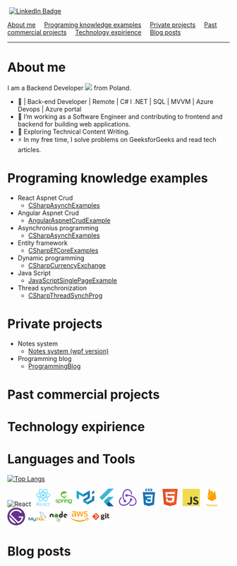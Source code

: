 <!-- https://gerrit.googlesource.com/gitiles/+/refs/tags/v0.2/Documentation/markdown.md>


<!-- social media -->
<div id="header" align="left">
  <img src="https://komarev.com/ghpvc/?username=pawelfluder&style=flat-square&color=blue" alt=""/>
  <a href="https://www.linkedin.com/in/pawe%C5%82-fluder-840660155">
    <img src="https://img.shields.io/badge/LinkedIn-blue?style=for-the-badge&logo=linkedin&logoColor=white" alt="LinkedIn Badge"/>
  </a>
</div>
<!-- social media -->


<!-- anchor links>
<!-- anchor links that jump down to different sections-->
<!-- https://github.com/fefong/markdown_readme/blob/master/README.md -->
<!-- https://gerrit.googlesource.com/gitiles/+/refs/tags/v0.2/Documentation/markdown.md#Tables -->
[About me](#about-me)&nbsp;&nbsp;&nbsp;&nbsp;&nbsp;[Programing knowledge examples](#programing-knowledge-examples)&nbsp;&nbsp;&nbsp;&nbsp;&nbsp;[Private projects](#private-projects)&nbsp;&nbsp;&nbsp;&nbsp;&nbsp;[Past commercial projects](#past-commercial-projects)&nbsp;&nbsp;&nbsp;&nbsp;&nbsp;[Technology expirience](#technology-expirience)&nbsp;&nbsp;&nbsp;&nbsp;&nbsp;[Blog posts](#blog-posts)
<!-- anchor links-->


<!-- breaking line -->
---
<!-- breaking line -->


<!-- about me -->
# About me
I am a Backend Developer <img src="https://media.giphy.com/media/WUlplcMpOCEmTGBtBW/giphy.gif" width="30"> from Poland.
- 🐜 | Back-end Developer | Remote | C# l .NET | SQL | MVVM | Azure Devops | Azure portal
- :telescope: I’m working as a Software Engineer and contributing to frontend and backend for building web applications.
- :seedling: Exploring Technical Content Writing.
- :zap: In my free time, I solve problems on GeeksforGeeks and read tech articles.
<!-- about me -->


<!-- knowledge -->
# Programing knowledge examples
- React Aspnet Crud
  - <a href="https://github.com/pawelfluder/ReactAspnetCrudExample">CSharpAsynchExamples</a>
- Angular Aspnet Crud
  - <a href="https://github.com/pawelfluder/AngularAspnetCrudExample">AngularAspnetCrudExample</a>
- Asynchronius programming
  - <a href="https://github.com/pawelfluder/CSharpAsynchExamples">CSharpAsynchExamples</a>
- Entity framework
  - <a href="https://github.com/pawelfluder/CSharpEfCoreExamples">CSharpEfCoreExamples</a>
- Dynamic programming
  - <a href="https://github.com/pawelfluder/SharpCurrencyExchange">CSharpCurrencyExchange</a>
- Java Script
  - <a href="https://github.com/pawelfluder/JavaScriptSinglePageExample">JavaScriptSinglePageExample</a>
- Thread synchronization
  - <a href="https://github.com/pawelfluder/SharpThreadSynchProg">CSharpThreadSynchProg</a>
<!-- knowledge -->


<!-- private projects -->
# Private projects
- Notes system
  - <a href="https://github.com/pawelfluder/NotesSystem/tree/main/03_projects">Notes system (wpf version)</a>
- Programming blog
  - <a href="https://github.com/pawelfluder/ProgrammingBlog">ProgrammingBlog</a>  
<!-- private projects -->


<!-- past commercial projects -->
# Past commercial projects
<!-- past commercial projects -->


<!-- technology expirience -->
# Technology expirience
<!-- technology expirience -->

<!-- languages and tools -->
# Languages and Tools
[![Top Langs](https://github-readme-stats.vercel.app/api/top-langs/?username=pawelfluder&layout=compact&theme=vision-friendly-dark)](https://github.com/anuraghazra/github-readme-stats)
<div>
  <img src="https://cdn.jsdelivr.net/gh/devicons/devicon/icons/csharp/csharp-original.svg" title="csharp" alt="React" width="40" height="40"/>&nbsp;
  <img src="https://github.com/devicons/devicon/blob/master/icons/react/react-original-wordmark.svg" title="React" alt="React" width="40" height="40"/>&nbsp;
  <img src="https://github.com/devicons/devicon/blob/master/icons/spring/spring-original-wordmark.svg" title="Spring" alt="Spring" width="40" height="40"/>&nbsp;
  <img src="https://github.com/devicons/devicon/blob/master/icons/materialui/materialui-original.svg" title="Material UI" alt="Material UI" width="40" height="40"/>&nbsp;
  <img src="https://github.com/devicons/devicon/blob/master/icons/flutter/flutter-original.svg" title="Flutter" alt="Flutter" width="40" height="40"/>&nbsp;
  <img src="https://github.com/devicons/devicon/blob/master/icons/redux/redux-original.svg" title="Redux" alt="Redux " width="40" height="40"/>&nbsp;
  <img src="https://github.com/devicons/devicon/blob/master/icons/css3/css3-plain-wordmark.svg"  title="CSS3" alt="CSS" width="40" height="40"/>&nbsp;
  <img src="https://github.com/devicons/devicon/blob/master/icons/html5/html5-original.svg" title="HTML5" alt="HTML" width="40" height="40"/>&nbsp;
  <img src="https://github.com/devicons/devicon/blob/master/icons/javascript/javascript-original.svg" title="JavaScript" alt="JavaScript" width="40" height="40"/>&nbsp;
  <img src="https://github.com/devicons/devicon/blob/master/icons/firebase/firebase-plain-wordmark.svg" title="Firebase" alt="Firebase" width="40" height="40"/>&nbsp;
  <img src="https://github.com/devicons/devicon/blob/master/icons/gatsby/gatsby-original.svg" title="Gatsby"  alt="Gatsby" width="40" height="40"/>&nbsp;
  <img src="https://github.com/devicons/devicon/blob/master/icons/mysql/mysql-original-wordmark.svg" title="MySQL"  alt="MySQL" width="40" height="40"/>&nbsp;
  <img src="https://github.com/devicons/devicon/blob/master/icons/nodejs/nodejs-original-wordmark.svg" title="NodeJS" alt="NodeJS" width="40" height="40"/>&nbsp;
  <img src="https://github.com/devicons/devicon/blob/master/icons/amazonwebservices/amazonwebservices-plain-wordmark.svg" title="AWS" alt="AWS" width="40" height="40"/>&nbsp;
  <img src="https://github.com/devicons/devicon/blob/master/icons/git/git-original-wordmark.svg" title="Git" **alt="Git" width="40" height="40"/>
</div>
<!-- languages and tools -->


<!-- blog posts -->
# Blog posts
<!-- BLOG-POST-LIST:START -->
<!-- BLOG-POST-LIST:END -->
<!-- blog posts -->


<!-- gif; coding from home
<div id="header" align="center">
  <img src="https://media.giphy.com/media/M9gbBd9nbDrOTu1Mqx/giphy.gif" width="100"/>
</div>
-->

<!-- social media
<a href="your-youtube-URL">
  <img src="https://img.shields.io/badge/YouTube-red?style=for-the-badge&logo=youtube&logoColor=white" alt="Youtube Badge"/>
</a>
<a href="your-twitter-URL">
  <img src="https://img.shields.io/badge/Twitter-blue?style=for-the-badge&logo=twitter&logoColor=white" alt="Twitter Badge"/>
</a>
-->

<!-- gif; big animation with two monitors
<div align="center">
  <img src="https://media.giphy.com/media/dWesBcTLavkZuG35MI/giphy.gif" width="600" height="300"/>
</div>
-->

<!-- gif; big animation with two monitors
<div id="header" align="center">
  <h1>
    hey there two
    <img src="https://media.giphy.com/media/hvRJCLFzcasrR4ia7z/giphy.gif" width="30px"/>
  </h1>
</div>
-->

<!-- emoticons
:woman_technologist:
:hammer_and_wrench:
:writing_hand:
-->

<!--
[![GitHub Streak](http://github-readme-streak-stats.herokuapp.com?user=pawelfluder&theme=dark&background=000000)](https://git.io/streak-stats)
-->
